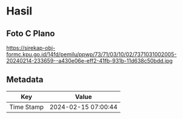 # Hasil

## Foto C Plano

https://sirekap-obj-formc.kpu.go.id/14fd/pemilu/ppwp/73/71/03/10/02/7371031002005-20240214-233659--a430e06e-eff2-41fb-931b-11d638c50bdd.jpg


## Metadata

| Key        | Value               |
| ---------- | ------------------- |
| Time Stamp | 2024-02-15 07:00:44 |



